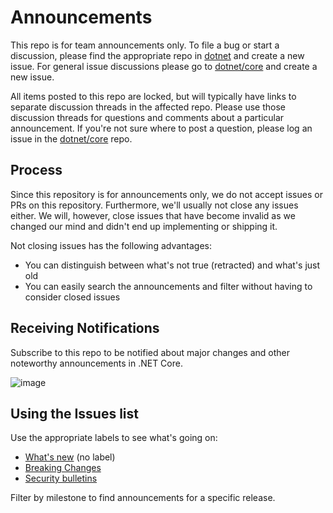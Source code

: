 # Announcements

This repo is for team announcements only. To file a bug or start a discussion, please find the appropriate repo in [dotnet](https://github.com/dotnet) and create a new issue. For general issue discussions please go to [dotnet/core](https://github.com/dotnet/core/issues) and create a new issue.

All items posted to this repo are locked, but will typically have links to separate discussion threads in the affected repo. Please use those discussion threads for questions and comments about a particular announcement. If you're not sure where to post a question, please log an issue in the [dotnet/core](https://github.com/dotnet/core/issues) repo.

## Process

Since this repository is for announcements only, we do not accept issues or PRs on this repository. Furthermore, we'll usually not close any issues either. We will, however, close issues that have become invalid as we changed our mind and didn't end up implementing or shipping it.

Not closing issues has the following advantages:

* You can distinguish between what's not true (retracted) and what's just old
* You can easily search the announcements and filter without having to consider closed issues

## Receiving Notifications

Subscribe to this repo to be notified about major changes and other noteworthy announcements in .NET Core.

![image](https://cloud.githubusercontent.com/assets/2212879/24160016/08a7c0d4-0e1e-11e7-9586-60e987d2f26b.png)

## Using the Issues list

Use the appropriate labels to see what's going on:

* [What's new](https://github.com/dotnet/Announcements/issues) (no label)
* [Breaking Changes](https://github.com/dotnet/announcements/issues?q=is%3Aopen+is%3Aissue+label%3A%22Breaking+Change%22)
* [Security bulletins](https://github.com/dotnet/announcements/issues?q=is%3Aopen+is%3Aissue+label%3ASecurity)

Filter by milestone to find announcements for a specific release.
